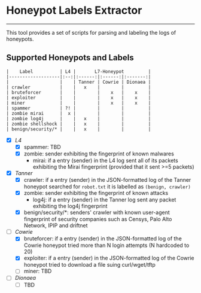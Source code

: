 # Honeypot Labels Extractor
___

This tool provides a set of scripts for parsing and labeling the logs of honeypots.


## Supported Honeypots and Labels

```
|    Label          | L4 |       L7-Honeypot         |
|-------------------|:--:|:------:|:------:|:-------:|
|                   |    | Tanner | Cowrie | Dionaea |
| crawler           |    |   x    |        |         |
| bruteforcer       |    |        |    x   |    x    |
| exploiter         |    |        |    x   |    x    |
| miner             |    |        |    x   |    x    |
| spammer           | ?! |        |        |         |
| zombie mirai      |  x |        |        |         |
| zombie log4j      |    |   x    |        |         |
| zombie shellshock |    |   x    |        |         |
| benign/security/* |    |   x    |        |         |

```

- [x] *L4*
    - [x] spammer: TBD
    - [x] zombie: sender exhibiting the fingerprint of known malwares
        - mirai: if a entry (sender) in the L4 log sent all of its packets 
         exhibiting the Mirai fingerprint (provided that it sent >=5 packets)
- [x] *Tanner* 
    - [x] crawler: if a entry (sender) in the JSON-formatted log of the Tanner 
    honeypot searched for `robot.txt` it is labelled as `(benign, crawler)`
    - [x] zombie: sender exhibiting the fingerprint of known attacks
        - log4j: if a entry (sender) in the Tanner log sent any packet
         exhibiting the log4j fingerprint
    - [x] benign/security/*: senders' crawler with known user-agent fingerprint
    of security companies such as Censys, Palo Alto Network, IPIP and driftnet
- [ ] *Cowrie* 
    - [x] bruteforcer: if a entry (sender) in the JSON-formatted log of the 
    Cowrie honeypot tried more than N login attempts (N hardcoded to 20)
    - [x] exploiter: if a entry (sender) in the JSON-formatted log of the 
    Cowrie honeypot tried to download a file suing curl/wget/tftp
    - [ ] miner: TBD
- [ ] *Dionaea* 
    - [ ] TBD
